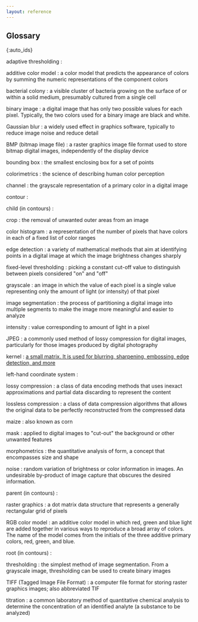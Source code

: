 ```yaml
---
layout: reference
---
```


## Glossary

{:auto_ids}

adaptive thresholding
:   


additive color model
:   a color model that predicts the appearance of colors by summing the numeric representations of the component colors


bacterial colony
:   a visible cluster of bacteria growing on the surface of or within a solid medium, presumably cultured from a single cell


binary image
:   a digital image that has only two possible values for each pixel. Typically, the two colors used for a binary image are black and white.


Gaussian blur
:   a widely used effect in graphics software, typically to reduce image noise and reduce detail


BMP (bitmap image file)
:  a raster graphics image file format used to store bitmap digital images, independently of the display device 


bounding box
:   the smallest enclosing box for a set of points


colorimetrics
:   the science of describing human color perception


channel
:  the grayscale representation of a primary color in a digital image 


contour
:   


child (in contours)
:   


crop
:  the removal of unwanted outer areas from an image 


color histogram
:  a representation of the number of pixels that have colors in each of a fixed list of color ranges


edge detection
:   a variety of mathematical methods that aim at identifying points in a digital image at which the image brightness changes sharply 


fixed-level thresholding
:   picking a constant cut-off value to distinguish between pixels considered "on" and "off"


grayscale
:   an image in which the value of each pixel is a single value representing only the amount of light (or intensity) of that pixel


image segmentation
:   the process of partitioning a digital image into multiple segments to make the image more meaningful and easier to analyze


intensity
:   value corresponding to amount of light in a pixel


JPEG
:  a commonly used method of lossy compression for digital images, particularly for those images produced by digital photography 


kernel
:   [a small matrix. It is used for blurring, sharpening, embossing, edge detection, and more](https://en.wikipedia.org/wiki/Kernel_(image_processing))


left-hand coordinate system
:   


lossy compression
:   a class of data encoding methods that uses inexact approximations and partial data discarding to represent the content


lossless compression
:  a class of data compression algorithms that allows the original data to be perfectly reconstructed from the compressed data 


maize
:   also known as corn


mask
:   applied to digital images to "cut-out" the background or other unwanted features


morphometrics
:   the quantitative analysis of form, a concept that encompasses size and shape


noise
:   random variation of brightness or color information in images. An undesirable by-product of image capture that obscures the desired information.


parent (in contours)
:   


raster graphics
:   a dot matrix data structure that represents a generally rectangular grid of pixels


RGB color model
:   an additive color model in which red, green and blue light are added together in various ways to reproduce a broad array of colors. The name of the model comes from the initials of the three additive primary colors, red, green, and blue.


root (in contours)
:   


thresholding
:   the simplest method of image segmentation. From a grayscale image, thresholding can be used to create binary images


TIFF (Tagged Image File Format)
:   a computer file format for storing raster graphics images; also 
    abbreviated TIF


titration
:  a common laboratory method of quantitative chemical analysis to determine the concentration of an identified analyte (a substance to be analyzed) 


